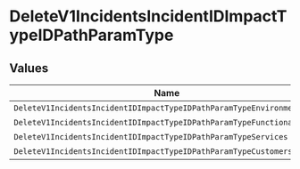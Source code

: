 # DeleteV1IncidentsIncidentIDImpactTypeIDPathParamType


## Values

| Name                                                                  | Value                                                                 |
| --------------------------------------------------------------------- | --------------------------------------------------------------------- |
| `DeleteV1IncidentsIncidentIDImpactTypeIDPathParamTypeEnvironments`    | environments                                                          |
| `DeleteV1IncidentsIncidentIDImpactTypeIDPathParamTypeFunctionalities` | functionalities                                                       |
| `DeleteV1IncidentsIncidentIDImpactTypeIDPathParamTypeServices`        | services                                                              |
| `DeleteV1IncidentsIncidentIDImpactTypeIDPathParamTypeCustomers`       | customers                                                             |